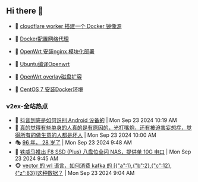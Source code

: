 ## Hi there 👋

<!--
**dkyg666/dkyg666** is a ✨ _special_ ✨ repository because its `README.md` (this file) appears on your GitHub profile.

Here are some ideas to get you started:

- 🔭 I’m currently working on ...
- 🌱 I’m currently learning ...
- 👯 I’m looking to collaborate on ...
- 🤔 I’m looking for help with ...
- 💬 Ask me about ...
- 📫 How to reach me: ...
- 😄 Pronouns: ...
- ⚡ Fun fact: ...
-->

<!-- BLOG-POST-LIST:START -->
- 🦩 [cloudflare worker 搭建一个 Docker 镜像源](http://blog.1996099.xyz/archives/cloudflare-worker-da-jian-yi-ge-docker-jing-xiang-zhan) 

- 🚦 [Docker配置网络代理](http://blog.1996099.xyz/archives/dockerpei-zhi-wang-luo-dai-li) 

- 🫶 [OpenWrt 安装nginx 模块化部署](http://blog.1996099.xyz/archives/openwrt-an-zhuang-nginx-mo-kuai-hua-bu-shu) 

- 🦄 [Ubuntu编译Openwrt](http://blog.1996099.xyz/archives/ubuntuzi-bian-yi-openwrt) 

- 🐻 [OpenWrt overlay磁盘扩容](http://blog.1996099.xyz/archives/openwrt-overlay) 

- 🤖 [CentOS 7 安装Docker环境](http://blog.1996099.xyz/archives/centos-docker) 
<!-- BLOG-POST-LIST:END -->

### v2ex-全站热点
<!-- v2ex:START -->
- 🥸 [抖音到底是如何识别 Android 设备的](https://www.v2ex.com/t/1075162#reply0) | Mon Sep 23 2024 10:19 AM
- 🤗 [真的觉得有些单身的人真的是有原因的，光打嘴炮，还有被迫害妄想症，觉得所有的做生意的人都是坏人](https://www.v2ex.com/t/1075157#reply1) | Mon Sep 23 2024 10:00 AM
- 🎭 [96 年， 28 岁了](https://www.v2ex.com/t/1075153#reply6) | Mon Sep 23 2024 9:48 AM
- 🥷 [铁威马推出 F8 SSD &lpar;Plus&rpar; 八盘位全闪 NAS，提供单 10G 电口](https://www.v2ex.com/t/1075150#reply1) | Mon Sep 23 2024 9:45 AM
- 🐵 [vector 的 vrl 语言，如何消费 kafka 的 [{&quot;a&quot;:1},{&quot;b&quot;:2},{&quot;c&quot;:12},{&quot;z&quot;:83}]这种数据？](https://www.v2ex.com/t/1075134#reply3) | Mon Sep 23 2024 9:04 AM<!-- v2ex:END -->


